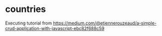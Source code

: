 # countries
Executing tutorial from https://medium.com/@etiennerouzeaud/a-simple-crud-application-with-javascript-ebc82f688c59
